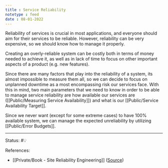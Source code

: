 ```yaml
---
title : Service Reliability
notetype : feed
date : 08-01-2022
---
```



Reliability of services is crucial in most applications, and everyone should aim for their services to be reliable. However, reliability can be very expensive, so we should know how to manage it properly. 

Creating an overly-reliable system can be costly both in terms of money needed to achieve it, as well as in lack of time to focus on other important aspects of a product (e.g. new features). 

Since there are many factors that play into the reliability of a system, its almost impossible to measure them all, so we can decide to focus on unplanned downtime as a most encompassing risk our services face. With this in mind, two main parameters that we need to know in order to be able to manage service reliability are how available our services are ([[Public/Measuring Service Availability]]) and what is our [[Public/Service Availability Target]].


Since we never want (except for some extreme cases) to have 100% available system, we can manage the expected unreliability by utilizing [[Public/Error Budgets]].





-----

Status: #💡 

References:
- [[Private/Book - Site Reliability Engineering]] ([Source](https://sre.google/sre-book/table-of-contents/))
